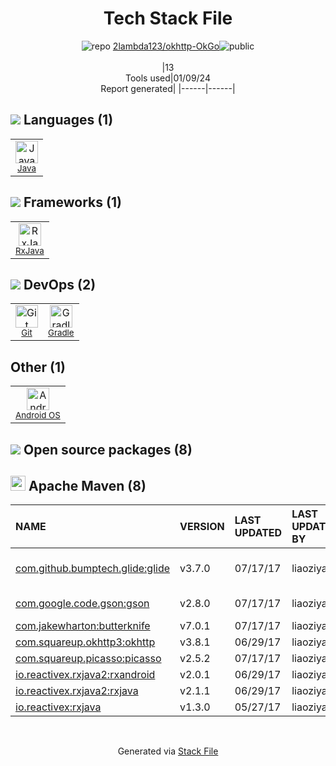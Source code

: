 <!--
&lt;--- Readme.md Snippet without images Start ---&gt;
## Tech Stack
2lambda123/okhttp-OkGo is built on the following main stack:

- [Gradle](https://www.gradle.org/) – Java Build Tools
- [Java](https://www.java.com) – Languages
- [RxJava](https://github.com/ReactiveX/RxJava) – Java Tools
- [Android OS](https://www.android.com) – Operating Systems

Full tech stack [here](/techstack.md)

&lt;--- Readme.md Snippet without images End ---&gt;

&lt;--- Readme.md Snippet with images Start ---&gt;
## Tech Stack
2lambda123/okhttp-OkGo is built on the following main stack:

- <img width='25' height='25' src='https://img.stackshare.io/service/975/gradlephant-social-black-bg.png' alt='Gradle'/> [Gradle](https://www.gradle.org/) – Java Build Tools
- <img width='25' height='25' src='https://img.stackshare.io/service/995/K85ZWV2F.png' alt='Java'/> [Java](https://www.java.com) – Languages
- <img width='25' height='25' src='https://img.stackshare.io/service/2190/6407041.png' alt='RxJava'/> [RxJava](https://github.com/ReactiveX/RxJava) – Java Tools
- <img width='25' height='25' src='https://img.stackshare.io/service/9586/ZvmtaSXW_400x400.jpg' alt='Android OS'/> [Android OS](https://www.android.com) – Operating Systems

Full tech stack [here](/techstack.md)

&lt;--- Readme.md Snippet with images End ---&gt;
-->
<div align="center">

# Tech Stack File
![](https://img.stackshare.io/repo.svg "repo") [2lambda123/okhttp-OkGo](https://github.com/2lambda123/okhttp-OkGo)![](https://img.stackshare.io/public_badge.svg "public")
<br/><br/>
|13<br/>Tools used|01/09/24 <br/>Report generated|
|------|------|
</div>

## <img src='https://img.stackshare.io/languages.svg'/> Languages (1)
<table><tr>
  <td align='center'>
  <img width='36' height='36' src='https://img.stackshare.io/service/995/K85ZWV2F.png' alt='Java'>
  <br>
  <sub><a href="https://www.java.com">Java</a></sub>
  <br>
  <sub></sub>
</td>

</tr>
</table>

## <img src='https://img.stackshare.io/frameworks.svg'/> Frameworks (1)
<table><tr>
  <td align='center'>
  <img width='36' height='36' src='https://img.stackshare.io/service/2190/6407041.png' alt='RxJava'>
  <br>
  <sub><a href="https://github.com/ReactiveX/RxJava">RxJava</a></sub>
  <br>
  <sub></sub>
</td>

</tr>
</table>

## <img src='https://img.stackshare.io/devops.svg'/> DevOps (2)
<table><tr>
  <td align='center'>
  <img width='36' height='36' src='https://img.stackshare.io/service/1046/git.png' alt='Git'>
  <br>
  <sub><a href="http://git-scm.com/">Git</a></sub>
  <br>
  <sub></sub>
</td>

<td align='center'>
  <img width='36' height='36' src='https://img.stackshare.io/service/975/gradlephant-social-black-bg.png' alt='Gradle'>
  <br>
  <sub><a href="https://www.gradle.org/">Gradle</a></sub>
  <br>
  <sub></sub>
</td>

</tr>
</table>

## Other (1)
<table><tr>
  <td align='center'>
  <img width='36' height='36' src='https://img.stackshare.io/service/9586/ZvmtaSXW_400x400.jpg' alt='Android OS'>
  <br>
  <sub><a href="https://www.android.com">Android OS</a></sub>
  <br>
  <sub></sub>
</td>

</tr>
</table>


## <img src='https://img.stackshare.io/group.svg' /> Open source packages (8)</h2>

## <img width='24' height='24' src='https://img.stackshare.io/package_manager/977/default_9833f2ef0bbc2a946b4cc5e9307264033361076b.png'/> Apache Maven (8)

|NAME|VERSION|LAST UPDATED|LAST UPDATED BY|LICENSE|VULNERABILITIES|
|:------|:------|:------|:------|:------|:------|
|[com.github.bumptech.glide:glide](https://github.com/bumptech/glide)|v3.7.0|07/17/17|liaoziyao |BSD-2-Clause,Apache-2.0|N/A|
|[com.google.code.gson:gson](https://github.com/google/gson)|v2.8.0|07/17/17|liaoziyao |Apache-2.0|[CVE-2022-25647](https://github.com/advisories/GHSA-4jrv-ppp4-jm57) (High)|
|[com.jakewharton:butterknife](https://github.com/JakeWharton/butterknife/)|v7.0.1|07/17/17|liaoziyao |Apache-2.0|N/A|
|[com.squareup.okhttp3:okhttp](https://github.com/square/okhttp)|v3.8.1|06/29/17|liaoziyao |Apache-2.0|N/A|
|[com.squareup.picasso:picasso](https://square.github.io/picasso/)|v2.5.2|07/17/17|liaoziyao |Apache-2.0|N/A|
|[io.reactivex.rxjava2:rxandroid](https://github.com/ReactiveX/RxAndroid)|v2.0.1|06/29/17|liaoziyao |Apache-2.0|N/A|
|[io.reactivex.rxjava2:rxjava](https://github.com/ReactiveX/RxJava)|v2.1.1|06/29/17|liaoziyao |Apache-2.0|N/A|
|[io.reactivex:rxjava](https://github.com/ReactiveX/RxJava)|v1.3.0|05/27/17|liaoziyao |Apache-2.0|N/A|

<br/>
<div align='center'>

Generated via [Stack File](https://github.com/marketplace/stack-file)
